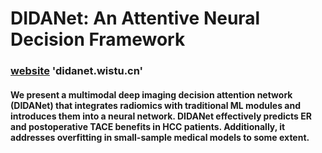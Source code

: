 # DIDANet: An Attentive Neural Decision Framework
### [website](didanet.wistu.cn) 'didanet.wistu.cn'

#### We present a multimodal deep imaging decision attention network (DIDANet) that integrates radiomics with traditional ML modules and introduces them into a neural network. DIDANet effectively predicts ER and postoperative TACE benefits in HCC patients. Additionally, it addresses overfitting in small-sample medical models to some extent.
